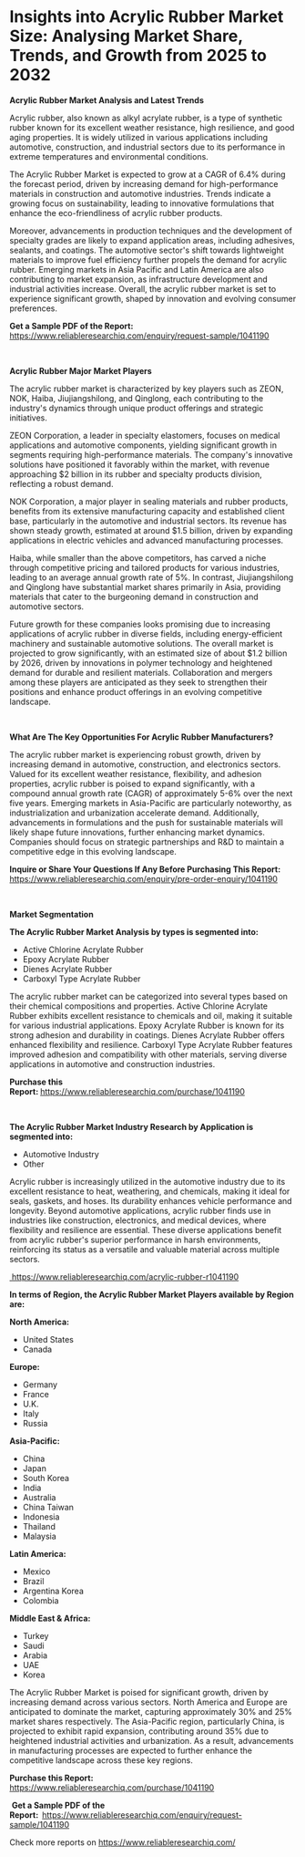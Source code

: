<p><h1>Insights into Acrylic Rubber Market Size: Analysing Market Share, Trends, and Growth from 2025 to 2032</h1></p><p><strong>Acrylic Rubber Market Analysis and Latest Trends</strong></p>
<p><p>Acrylic rubber, also known as alkyl acrylate rubber, is a type of synthetic rubber known for its excellent weather resistance, high resilience, and good aging properties. It is widely utilized in various applications including automotive, construction, and industrial sectors due to its performance in extreme temperatures and environmental conditions. </p><p>The Acrylic Rubber Market is expected to grow at a CAGR of 6.4% during the forecast period, driven by increasing demand for high-performance materials in construction and automotive industries. Trends indicate a growing focus on sustainability, leading to innovative formulations that enhance the eco-friendliness of acrylic rubber products. </p><p>Moreover, advancements in production techniques and the development of specialty grades are likely to expand application areas, including adhesives, sealants, and coatings. The automotive sector's shift towards lightweight materials to improve fuel efficiency further propels the demand for acrylic rubber. Emerging markets in Asia Pacific and Latin America are also contributing to market expansion, as infrastructure development and industrial activities increase. Overall, the acrylic rubber market is set to experience significant growth, shaped by innovation and evolving consumer preferences.</p></p>
<p><strong>Get a Sample PDF of the Report:&nbsp;</strong> <a href="https://www.reliableresearchiq.com/enquiry/request-sample/1041190?utm_campaign=2273&utm_medium=2&utm_source=Github&utm_content=ia&utm_term=31012025&utm_id=acrylic-rubber">https://www.reliableresearchiq.com/enquiry/request-sample/1041190</a></p>
<p>&nbsp;</p>
<p><strong>Acrylic Rubber Major Market Players</strong></p>
<p><p>The acrylic rubber market is characterized by key players such as ZEON, NOK, Haiba, Jiujiangshilong, and Qinglong, each contributing to the industry's dynamics through unique product offerings and strategic initiatives. </p><p>ZEON Corporation, a leader in specialty elastomers, focuses on medical applications and automotive components, yielding significant growth in segments requiring high-performance materials. The company's innovative solutions have positioned it favorably within the market, with revenue approaching $2 billion in its rubber and specialty products division, reflecting a robust demand.</p><p>NOK Corporation, a major player in sealing materials and rubber products, benefits from its extensive manufacturing capacity and established client base, particularly in the automotive and industrial sectors. Its revenue has shown steady growth, estimated at around $1.5 billion, driven by expanding applications in electric vehicles and advanced manufacturing processes.</p><p>Haiba, while smaller than the above competitors, has carved a niche through competitive pricing and tailored products for various industries, leading to an average annual growth rate of 5%. In contrast, Jiujiangshilong and Qinglong have substantial market shares primarily in Asia, providing materials that cater to the burgeoning demand in construction and automotive sectors.</p><p>Future growth for these companies looks promising due to increasing applications of acrylic rubber in diverse fields, including energy-efficient machinery and sustainable automotive solutions. The overall market is projected to grow significantly, with an estimated size of about $1.2 billion by 2026, driven by innovations in polymer technology and heightened demand for durable and resilient materials. Collaboration and mergers among these players are anticipated as they seek to strengthen their positions and enhance product offerings in an evolving competitive landscape.</p></p>
<p>&nbsp;</p>
<p><strong>What Are The Key Opportunities For Acrylic Rubber Manufacturers?</strong></p>
<p><p>The acrylic rubber market is experiencing robust growth, driven by increasing demand in automotive, construction, and electronics sectors. Valued for its excellent weather resistance, flexibility, and adhesion properties, acrylic rubber is poised to expand significantly, with a compound annual growth rate (CAGR) of approximately 5-6% over the next five years. Emerging markets in Asia-Pacific are particularly noteworthy, as industrialization and urbanization accelerate demand. Additionally, advancements in formulations and the push for sustainable materials will likely shape future innovations, further enhancing market dynamics. Companies should focus on strategic partnerships and R&D to maintain a competitive edge in this evolving landscape.</p></p>
<p><strong>Inquire or Share Your Questions If Any Before Purchasing This Report:</strong> <a href="https://www.reliableresearchiq.com/enquiry/pre-order-enquiry/1041190?utm_campaign=2273&utm_medium=2&utm_source=Github&utm_content=ia&utm_term=31012025&utm_id=acrylic-rubber">https://www.reliableresearchiq.com/enquiry/pre-order-enquiry/1041190</a></p>
<p>&nbsp;</p>
<p><strong>Market Segmentation</strong></p>
<p><strong>The Acrylic Rubber Market Analysis by types is segmented into:</strong></p>
<p><ul><li>Active Chlorine Acrylate Rubber</li><li>Epoxy Acrylate Rubber</li><li>Dienes Acrylate Rubber</li><li>Carboxyl Type Acrylate Rubber</li></ul></p>
<p><p>The acrylic rubber market can be categorized into several types based on their chemical compositions and properties. Active Chlorine Acrylate Rubber exhibits excellent resistance to chemicals and oil, making it suitable for various industrial applications. Epoxy Acrylate Rubber is known for its strong adhesion and durability in coatings. Dienes Acrylate Rubber offers enhanced flexibility and resilience. Carboxyl Type Acrylate Rubber features improved adhesion and compatibility with other materials, serving diverse applications in automotive and construction industries.</p></p>
<p><strong>Purchase this Report:&nbsp;</strong><a href="https://www.reliableresearchiq.com/purchase/1041190?utm_campaign=2273&utm_medium=2&utm_source=Github&utm_content=ia&utm_term=31012025&utm_id=acrylic-rubber">https://www.reliableresearchiq.com/purchase/1041190</a></p>
<p>&nbsp;</p>
<p><strong>The Acrylic Rubber Market Industry Research by Application is segmented into:</strong></p>
<p><ul><li>Automotive Industry</li><li>Other</li></ul></p>
<p><p>Acrylic rubber is increasingly utilized in the automotive industry due to its excellent resistance to heat, weathering, and chemicals, making it ideal for seals, gaskets, and hoses. Its durability enhances vehicle performance and longevity. Beyond automotive applications, acrylic rubber finds use in industries like construction, electronics, and medical devices, where flexibility and resilience are essential. These diverse applications benefit from acrylic rubber's superior performance in harsh environments, reinforcing its status as a versatile and valuable material across multiple sectors.</p></p>
<p><a href="https://www.reliableresearchiq.com/acrylic-rubber-r1041190?utm_campaign=2273&utm_medium=2&utm_source=Github&utm_content=ia&utm_term=31012025&utm_id=acrylic-rubber">&nbsp;https://www.reliableresearchiq.com/acrylic-rubber-r1041190</a></p>
<p><strong>In terms of Region, the Acrylic Rubber Market Players available by Region are:</strong></p>
<p>
    <p> <strong> North America: </strong>
        <ul>
            <li>United States</li>
            <li>Canada</li>
        </ul>
        </p> 
    <p> <strong> Europe: </strong>
        <ul>
            <li>Germany</li>
            <li>France</li>
            <li>U.K.</li>
            <li>Italy</li>
            <li>Russia</li>
        </ul>
        </p> 
    <p> <strong> Asia-Pacific: </strong>
        <ul>
            <li>China</li>
            <li>Japan</li>
            <li>South Korea</li>
            <li>India</li>
            <li>Australia</li>
            <li>China Taiwan</li>
            <li>Indonesia</li>
            <li>Thailand</li>
            <li>Malaysia</li>
        </ul>
        </p> 
    <p> <strong> Latin America: </strong>
        <ul>
            <li>Mexico</li>
            <li>Brazil</li>
            <li>Argentina Korea</li>
            <li>Colombia</li>
        </ul>
        </p> 
    <p> <strong> Middle East & Africa: </strong>
        <ul>
            <li>Turkey</li>
            <li>Saudi</li>
            <li>Arabia</li>
            <li>UAE</li>
            <li>Korea</li>
        </ul>
    </p>
    </p>
<p><p>The Acrylic Rubber Market is poised for significant growth, driven by increasing demand across various sectors. North America and Europe are anticipated to dominate the market, capturing approximately 30% and 25% market shares respectively. The Asia-Pacific region, particularly China, is projected to exhibit rapid expansion, contributing around 35% due to heightened industrial activities and urbanization. As a result, advancements in manufacturing processes are expected to further enhance the competitive landscape across these key regions.</p></p>
<p><strong>Purchase this Report: </strong><a href="https://www.reliableresearchiq.com/purchase/1041190?utm_campaign=2273&utm_medium=2&utm_source=Github&utm_content=ia&utm_term=31012025&utm_id=acrylic-rubber">https://www.reliableresearchiq.com/purchase/1041190</a></p>
<p>&nbsp;<strong>Get a Sample PDF of the Report:&nbsp;&nbsp;</strong><a href="https://www.reliableresearchiq.com/enquiry/request-sample/1041190?utm_campaign=2273&utm_medium=2&utm_source=Github&utm_content=ia&utm_term=31012025&utm_id=acrylic-rubber">https://www.reliableresearchiq.com/enquiry/request-sample/1041190</a></p>
<p><strong></strong></p>
<p>Check more reports on <a href="https://www.reliableresearchiq.com/?utm_campaign=2273&utm_medium=2&utm_source=Github&utm_content=ia&utm_term=31012025&utm_id=acrylic-rubber">https://www.reliableresearchiq.com/</a></p>